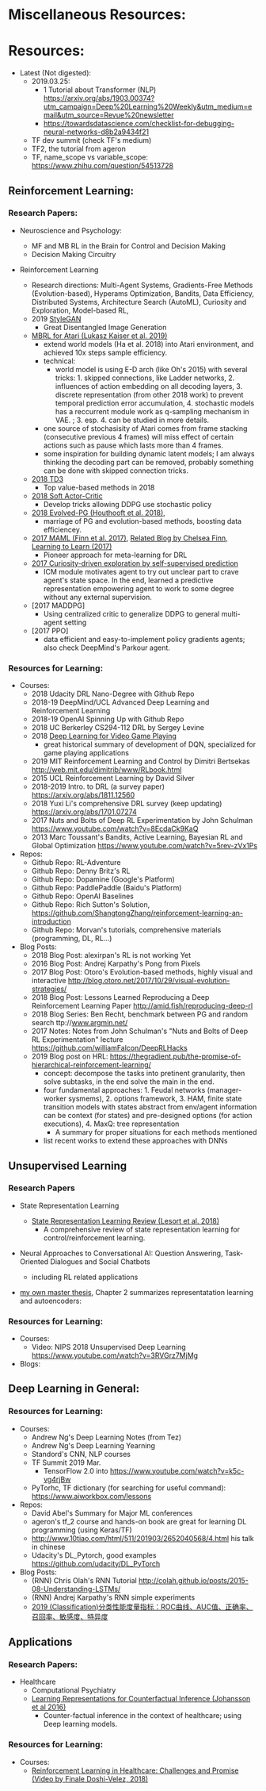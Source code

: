 # Miscellaneous Resources:

# Resources:

* Latest (Not digested):
    * 2019.03.25: 
        * 1 Tutorial about Transformer (NLP) https://arxiv.org/abs/1903.00374?utm_campaign=Deep%20Learning%20Weekly&utm_medium=email&utm_source=Revue%20newsletter     
        * https://towardsdatascience.com/checklist-for-debugging-neural-networks-d8b2a9434f21
	* TF dev summit (check TF's medium) 
    * TF2, the tutorial from ageron
    * TF, name_scope vs variable_scope: https://www.zhihu.com/question/54513728
    
    
     

## Reinforcement Learning:
### Research Papers:
* Neuroscience and Psychology:
	* MF and MB RL in the Brain for Control and Decision Making
	* Decision Making Circuitry
    
* Reinforcement Learning
	* Research directions: Multi-Agent Systems, Gradients-Free Methods (Evolution-based), Hyperams Optimization, Bandits, Data Efficiency, Distributed Systems, Architecture Search (AutoML), Curiosity and Exploration, Model-based RL,
	* 2019 [StyleGAN](https://github.com/NVlabs/stylegan)
	    *  Great Disentangled Image Generation 
    * [MBRL for Atari (Lukasz Kaiser et al. 2019)](https://sites.google.com/view/modelbasedrlatari/home)
        - extend world models (Ha et al. 2018) into Atari environment, and achieved 10x steps sample efficiency.
        - technical:
            - world model is using E-D arch (like Oh's 2015) with several tricks: 1. skipped connections, like Ladder networks, 2. influences of action embedding on all decoding layers, 3. discrete representation (from other 2018 work) to prevent temporal prediction error accumulation, 4. stochastic models has a reccurrent module work as q-sampling mechanism in VAE. ; 3. esp. 4. can be studied in more details.
        - one source of stochasisity of Atari comes from frame stacking (consecutive previous 4 frames) will miss effect of certain actions such as pause which lasts more than 4 frames.
        - some inspiration for building dynamic latent models; I am always thinking the decoding part can be removed, probably something can be done with skipped connection tricks.           
    * [2018 TD3](https://arxiv.org/abs/1802.09477)
        * Top value-based methods in 2018
    * [2018 Soft Actor-Critic](https://arxiv.org/abs/1801.01290)
        * Develop tricks allowing DDPG use stochastic policy
    * [2018 Evolved-PG (Houthooft et al. 2018)](https://arxiv.org/abs/1802.04821),
        * marriage of PG and evolution-based methods, boosting data efficiencey.
    * [2017 MAML (Finn et al. 2017)](https://arxiv.org/abs/1703.03400), [Related Blog by Chelsea Finn, Learning to Learn (2017)](http://bair.berkeley.edu/blog/2017/07/18/learning-to-learn/)
        * Pioneer approach for meta-learning for DRL
    * [2017 Curiosity-driven exploration by self-supervised prediction](https://scholar.google.com/citations?user=AEsPCAUAAAAJ&hl=en#d=gs_md_cita-d&u=%2Fcitations%3Fview_op%3Dview_citation%26hl%3Den%26user%3DAEsPCAUAAAAJ%26citation_for_view%3DAEsPCAUAAAAJ%3A_FxGoFyzp5QC%26tzom%3D-480)
        * ICM module motivates agent to try out unclear part to crave agent's state space. In the end, learned a predictive representation empowering agent to work to some degree without any external supervision.
    * [2017 MADDPG]
        * Using centralized critic to generalize DDPG to general multi-agent setting
    * [2017 PPO]
        * data efficient and easy-to-implement policy gradients agents; also check DeepMind's Parkour agent.
     

### Resources for Learning:
* Courses:
    * 2018 Udacity DRL Nano-Degree with Github Repo
    * 2018-19 DeepMind/UCL Advanced Deep Learning and Reinforcement Learning
    * 2018-19 OpenAI Spinning Up with Github Repo
    * 2018 UC Berkerley CS294-112 DRL by Sergey Levine
    * 2018 [Deep Learning for Video Game Playing](https://arxiv.org/abs/1708.07902)
        * great historical summary of development of DQN, specialized for game playing applications
    * 2019 MIT Reinforcement Learning and Control by Dimitri Bertsekas http://web.mit.edu/dimitrib/www/RLbook.html
    * 2015 UCL Reinforcement Learning by David Silver
    * 2018-2019 Intro. to DRL (a survey paper) https://arxiv.org/abs/1811.12560 
    * 2018 Yuxi Li's comprehensive DRL survey (keep updating) https://arxiv.org/abs/1701.07274
    * 2017 Nuts and Bolts of Deep RL Experimentation by John Schulman https://www.youtube.com/watch?v=8EcdaCk9KaQ
    * 2013 Marc Toussant's Bandits, Active Learning, Bayesian RL and Global Optimization https://www.youtube.com/watch?v=5rev-zVx1Ps
* Repos:    
    * Github Repo: RL-Adventure
    * Github Repo: Denny Britz's RL
    * Github Repo: Dopamine (Google's Platform) 
    * Github Repo: PaddlePaddle (Baidu's Platform)
    * Github Repo: OpenAI Baselines 
    * Github Repo: Rich Sutton's Solution, https://github.com/ShangtongZhang/reinforcement-learning-an-introduction
    * Github Repo: Morvan's tutorials, comprehensive materials (programming, DL, RL...)
* Blog Posts:    
    * 2018 Blog Post: alexirpan's RL is not working Yet
    * 2016 Blog Post: Andrej Karpathy's Pong from Pixels     
    * 2017 Blog Post: Otoro's Evolution-based methods, highly visual and interactive http://blog.otoro.net/2017/10/29/visual-evolution-strategies/    
    * 2018 Blog Post: Lessons Learned Reproducing a Deep Reinforcement Learning Paper http://amid.fish/reproducing-deep-rl
    * 2018 Blog Series: Ben Recht, benchmark between PG and random search ttp://www.argmin.net/
    * 2017 Notes: Notes from John Schulman's "Nuts and Bolts of Deep RL Experimentation" lecture https://github.com/williamFalcon/DeepRLHacks
    * 2019 Blog post on HRL: https://thegradient.pub/the-promise-of-hierarchical-reinforcement-learning/
        - concept: decompose the tasks into pretinent granularity, then solve subtasks, in the end solve the main in the end.
        - four fundamental approaches: 1. Feudal networks (manager-worker sysmems), 2. options framework, 3. HAM, finite state transition models with states abstract from env/agent information can be context (for states) and pre-designed options (for action executions), 4. MaxQ: tree representation
            - A summary for proper situations for each methods mentioned    
        - list recent works to extend these approaches with DNNs
    
## Unsupervised Learning
### Research Papers
* State Representation Learning
	* [State Representation Learning Review (Lesort et al. 2018)](https://arxiv.org/abs/1802.04181)
        * A comprehensive review of state representation learning for control/reinforcement learning.
* Neural Approaches to Conversational AI: Question Answering, Task-Oriented Dialogues and Social Chatbots
    * including RL related applications

* [my own master thesis](https://drive.google.com/file/d/1wRXt6PFYZ2QVWhvixJ_ZYiXbfG4QE41b/view), Chapter 2 summarizes representatation learning and autoencoders:
   
            
### Resources for Learning:
* Courses:   
    * Video: NIPS 2018 Unsupervised Deep Learning https://www.youtube.com/watch?v=3RVGrz7MjMg
* Blogs:



## Deep Learning in General:
### Resources for Learning:
* Courses:
    * Andrew Ng's Deep Learning Notes (from Tez)
    * Andrew Ng's Deep Learning Yearning
    * Standord's CNN, NLP courses
    * TF Summit 2019 Mar. 
        * TensorFlow 2.0 into https://www.youtube.com/watch?v=k5c-vg4rjBw
    * PyTorhc, TF dictionary (for searching for useful command): https://www.aiworkbox.com/lessons
* Repos:   
    * David Abel's Summary for Major ML conferences
    * ageron's tf_2 course and hands-on book are great for learning DL programming (using Keras/TF)
	* http://www.10tiao.com/html/511/201903/2652040568/4.html his talk in chinese
    * Udacity's DL_Pytorch, good examples https://github.com/udacity/DL_PyTorch
* Blog Posts:    
    * (RNN) Chris Olah's RNN Tutorial http://colah.github.io/posts/2015-08-Understanding-LSTMs/  
    * (RNN) Andrej Karpathy's RNN simple experiments
    * [2019 (Classification)分类性能度量指标：ROC曲线、AUC值、正确率、召回率、敏感度、特异度](https://blog.csdn.net/miao0967020148/article/details/88583824)

## Applications
### Research Papers:
* Healthcare
	* Computational Psychiatry
	* [Learning Representations for Counterfactual Inference (Johansson et al 2016)](https://arxiv.org/abs/1605.03661)
        * Counter-factual inference in the context of healthcare; using Deep learning models.

### Resources for Learning:
* Courses:
    * [Reinforcement Learning in Healthcare: Challenges and Promise (Video by Finale Doshi-Velez, 2018)](https://www.youtube.com/watch?v=OsGxPVYR2xo)
